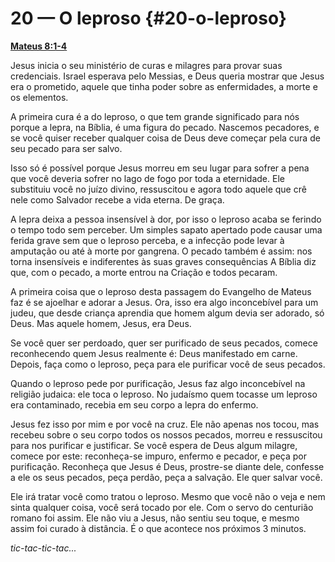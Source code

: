 # 20 — O leproso {#20-o-leproso}

[**Mateus 8:1-4**](http://bibliaonline.com.br/acf/mt/8/1-4)

Jesus inicia o seu ministério de curas e milagres para provar suas credenciais. Israel esperava pelo Messias, e Deus queria mostrar que Jesus era o prometido, aquele que tinha poder sobre as enfermidades, a morte e os elementos.

A primeira cura é a do leproso, o que tem grande significado para nós porque a lepra, na Bíblia, é uma figura do pecado. Nascemos pecadores, e se você quiser receber qualquer coisa de Deus deve começar pela cura de seu pecado para ser salvo.

Isso só é possível porque Jesus morreu em seu lugar para sofrer a pena que você deveria sofrer no lago de fogo por toda a eternidade. Ele substituiu você no juízo divino, ressuscitou e agora todo aquele que crê nele como Salvador recebe a vida eterna. De graça.

A lepra deixa a pessoa insensível à dor, por isso o leproso acaba se ferindo o tempo todo sem perceber. Um simples sapato apertado pode causar uma ferida grave sem que o leproso perceba, e a infecção pode levar à amputação ou até à morte por gangrena. O pecado também é assim: nos torna insensíveis e indiferentes às suas graves consequências A Bíblia diz que, com o pecado, a morte entrou na Criação e todos pecaram.

A primeira coisa que o leproso desta passagem do Evangelho de Mateus faz é se ajoelhar e adorar a Jesus. Ora, isso era algo inconcebível para um judeu, que desde criança aprendia que homem algum devia ser adorado, só Deus. Mas aquele homem, Jesus, era Deus.

Se você quer ser perdoado, quer ser purificado de seus pecados, comece reconhecendo quem Jesus realmente é: Deus manifestado em carne. Depois, faça como o leproso, peça para ele purificar você de seus pecados.

Quando o leproso pede por purificação, Jesus faz algo inconcebível na religião judaica: ele toca o leproso. No judaísmo quem tocasse um leproso era contaminado, recebia em seu corpo a lepra do enfermo.

Jesus fez isso por mim e por você na cruz. Ele não apenas nos tocou, mas recebeu sobre o seu corpo todos os nossos pecados, morreu e ressuscitou para nos purificar e justificar. Se você espera de Deus algum milagre, comece por este: reconheça-se impuro, enfermo e pecador, e peça por purificação. Reconheça que Jesus é Deus, prostre-se diante dele, confesse a ele os seus pecados, peça perdão, peça a salvação. Ele quer salvar você.

Ele irá tratar você como tratou o leproso. Mesmo que você não o veja e nem sinta qualquer coisa, você será tocado por ele. Com o servo do centurião romano foi assim. Ele não viu a Jesus, não sentiu seu toque, e mesmo assim foi curado à distância. É o que acontece nos próximos 3 minutos.

_tic-tac-tic-tac..._